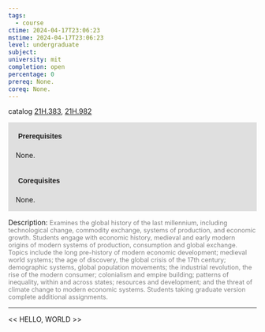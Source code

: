 ```yaml
---
tags:
  - course
ctime: 2024-04-17T23:06:23
mstime: 2024-04-17T23:06:23
level: undergraduate
subject: 
university: mit
completion: open
percentage: 0
prereq: None.
coreq: None.
---
```


catalog [21H.383](http://student.mit.edu/catalog/m21Hb.html#21H.383), [21H.982](http://student.mit.edu/catalog/m21Hb.html#21H.982)

<span style="display: block; padding: 15px; background-color: rgb(100, 100, 100, 0.2);"><font id="m_prereq2379_0" style="display: block; font-family: Arial, sans-serif; font-weight: bold; padding: 5px">Prerequisites</font><br><span id="prereq2379_0">None.</span></span>
<span style="display: block; padding: 15px; background-color: rgb(100, 100, 100, 0.2);"><font id="m_coreq2379_0" style="display: block; font-family: Arial, sans-serif; font-weight: bold; padding: 5px">Corequisites</font><br><span id="coreq2379_0">None.</span></span>

<font style="">Description:</font>
<font style="color: grey; font-size: 0.8rem;">Examines the global history of the last millennium, including technological change, commodity exchange, systems of production, and economic growth. Students engage with economic history, medieval and early modern origins of modern systems of production, consumption and global exchange. Topics include the long pre-history of modern economic development; medieval world systems; the age of discovery, the global crisis of the 17th century; demographic systems, global population movements; the industrial revolution, the rise of the modern consumer; colonialism and empire building; patterns of inequality, within and across states; resources and development; and the threat of climate change to modern economic systems. Students taking graduate version complete additional assignments.</font>



---

<< HELLO, WORLD >>
